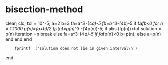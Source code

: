 # bisection-method
clear;
clc;
tol = 10^-5;
a=2
b=3
fa=a^3-(4*a)-5
fb=b^3-(4*b)-5
if fa*fb<0
for n = 1:1000
    p(n)=(a+b)/2
    fp(n)=p(n)^3 -(4*p(n))-5;
   if abs (fp(n))<tol
        solution = p(n)
        iteration =n
        break
    else
        fa=a^3-(4*a)-5
        if fa*fp(n)<0
            b=p(n);
        else
            a=p(n)
    end
    end
end
    
        fprintf  ('solution does not lie in given interval\n')
       
end
